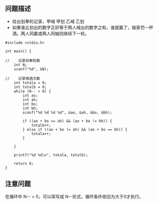## 问题描述
- 给出划拳的记录，甲喊 甲划 乙喊 乙划
- 如果谁比划出的数字正好等于两人喊出的数字之和，谁就赢了，输家罚一杯酒。两人同赢或两人同输则继续下一轮。

```
#include <stdio.h>

int main() {

//    记录划拳轮数
    int N;
    scanf("%d", &N);

//    记录喝酒次数
    int totala = 0;
    int totalb = 0;
    while (N-- > 0) {
        int ao;
        int ah;
        int bo;
        int bh;
        scanf("%d %d %d %d", &ao, &ah, &bo, &bh);

        if ((ao + bo == ah) && (ao + bo != bh)) {
            totalb++;
        } else if ((ao + bo != ah) && (ao + bo == bh)) {
            totala++;
        }

    }

    printf("%d %d\n", totala, totalb);

    return 0;
}
```

## 注意问题
在循环中 N-- > 0，可以简写成 N--形式，循环条件依旧为大于0才执行。 